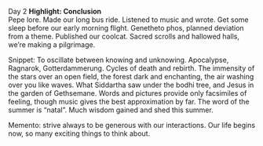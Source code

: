 Day 2 **Highlight: Conclusion**  
Pepe lore. Made our long bus ride. Listened to music and wrote. Get some sleep before our early morning flight. Genetheto phos, planned deviation from a theme. Published our coolcat. Sacred scrolls and hallowed halls, we’re making a pilgrimage. 

Snippet: To oscillate between knowing and unknowing. Apocalypse, Ragnarok, Gotterdammerung. Cycles of death and rebirth. The immensity of the stars over an open field, the forest dark and enchanting, the air washing over you like waves. What Siddartha saw under the bodhi tree, and Jesus in the garden of Gethsemane. Words and pictures provide only facsimiles of feeling, though music gives the best approximation by far. The word of the summer is “natal”. Much wisdom gained and shed this summer.

Memento: strive always to be generous with our interactions. Our life begins now, so many exciting things to think about.